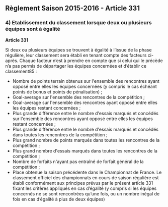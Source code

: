 ## Règlement Saison 2015-2016 - Article 331

### 4) Etablissement du classement lorsque deux ou plusieurs équipes sont à égalité

**Article 331**

Si deux ou plusieurs équipes se trouvent à égalité à l’issue de la phase régulière, leur classement sera établi en tenant compte des facteurs ci-après. Chaque facteur n’est à prendre en compte que si celui qui le précède n’a pas permis de départager les équipes concernées et d’établir ce classement85 :

* Nombre de points terrain obtenus sur l'ensemble des rencontres ayant opposé entre elles les équipes concernées (y compris le cas échéant points de bonus et points de pénalisation) ;
* Goal-average sur l'ensemble des rencontres de la compétition ;
* Goal-average sur l'ensemble des rencontres ayant opposé entre elles les équipes restant concernées ;
* Plus grande différence entre le nombre d'essais marqués et concédés sur l'ensemble des rencontres ayant opposé entre elles les équipes restant concernées ;
* Plus grande différence entre le nombre d'essais marqués et concédés dans toutes les rencontres de la compétition ;
* Plus grand nombre de points marqués dans toutes les rencontres de la compétition ;
* Plus grand nombre d'essais marqués dans toutes les rencontres de la compétition ;
* Nombre de forfaits n'ayant pas entraîné de forfait général de la compétition ;
* Place obtenue la saison précédente dans le Championnat de France.
Le classement officiel des championnats en cours de saison régulière est établi conformément aux principes prévus par le présent article 331 fixant les critères appliqués en cas d’égalité (y compris si les équipes concernés ne se sont rencontrées qu’une fois, ou un nombre inégal de fois en cas d’égalité à plus de deux équipes)


